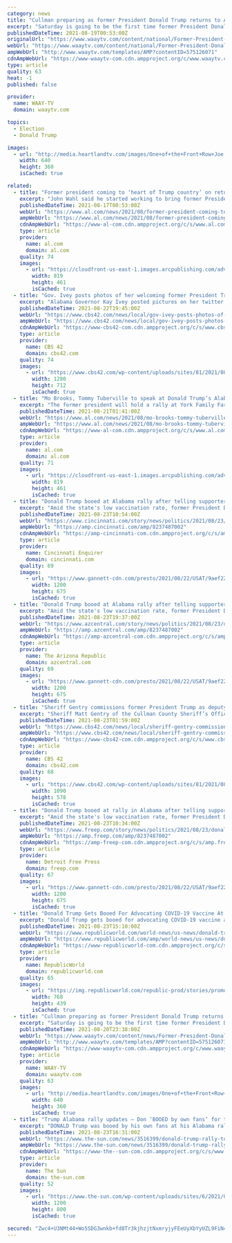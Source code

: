 ```yaml
---
category: news
title: "Cullman preparing as former President Donald Trump returns to Alabama for first time since 2017"
excerpt: "Saturday is going to be the first time former President Donald Trump is back in Alabama since 2017. There's a Trump Rally going on this weekend in Cullman and it's expected to bring out thousands of people."
publishedDateTime: 2021-08-19T00:53:00Z
originalUrl: "https://www.waaytv.com/content/national/Former-President-Donald-Trump-returns-to-Alabama-for-the-first-time-since-2017-575126071.html"
webUrl: "https://www.waaytv.com/content/national/Former-President-Donald-Trump-returns-to-Alabama-for-the-first-time-since-2017-575126071.html"
ampWebUrl: "http://www.waaytv.com/templates/AMP?contentID=575126071"
cdnAmpWebUrl: "https://www-waaytv-com.cdn.ampproject.org/c/www.waaytv.com/templates/AMP?contentID=575126071"
type: article
quality: 63
heat: -1
published: false

provider:
  name: WAAY-TV
  domain: waaytv.com

topics:
  - Election
  - Donald Trump

images:
  - url: "http://media.heartlandtv.com/images/One+of+the+Front+Row+Joe's+for+the+Cullman+Trump+Rally.jpg"
    width: 640
    height: 360
    isCached: true

related:
  - title: "Former president coming to ‘heart of Trump country’ on return to Alabama"
    excerpt: "John Wahl said he started working to bring former President Donald Trump back to Alabama right after the state Republican Party picked him as chairman in February. Earlier efforts fell through, including a planned rally July 3 at the U."
    publishedDateTime: 2021-08-17T00:53:00Z
    webUrl: "https://www.al.com/news/2021/08/former-president-coming-to-heart-of-trump-country-on-return-to-alabama.html"
    ampWebUrl: "https://www.al.com/news/2021/08/former-president-coming-to-heart-of-trump-country-on-return-to-alabama.html?outputType=amp"
    cdnAmpWebUrl: "https://www-al-com.cdn.ampproject.org/c/s/www.al.com/news/2021/08/former-president-coming-to-heart-of-trump-country-on-return-to-alabama.html?outputType=amp"
    type: article
    provider:
      name: al.com
      domain: al.com
    quality: 74
    images:
      - url: "https://cloudfront-us-east-1.images.arcpublishing.com/advancelocal/CG36TSTRSZB4ZN7NW5OAVVCW7A.jpg"
        width: 819
        height: 461
        isCached: true
  - title: "Gov. Ivey posts photos of her welcoming former President Trump to Alabama"
    excerpt: "Alabama Governor Kay Ivey posted pictures on her twitter account showing her welcome former President Donald Trump to Alabama before his rally in Cullman. In the post,"
    publishedDateTime: 2021-08-22T19:45:00Z
    webUrl: "https://www.cbs42.com/news/local/gov-ivey-posts-photos-of-her-welcoming-former-president-trump-to-alabama/"
    ampWebUrl: "https://www.cbs42.com/news/local/gov-ivey-posts-photos-of-her-welcoming-former-president-trump-to-alabama/amp/"
    cdnAmpWebUrl: "https://www-cbs42-com.cdn.ampproject.org/c/s/www.cbs42.com/news/local/gov-ivey-posts-photos-of-her-welcoming-former-president-trump-to-alabama/amp/"
    type: article
    provider:
      name: CBS 42
      domain: cbs42.com
    quality: 74
    images:
      - url: "https://www.cbs42.com/wp-content/uploads/sites/81/2021/08/Ivey-greets-Trump.jpg?w=1280"
        width: 1280
        height: 712
        isCached: true
  - title: "Mo Brooks, Tommy Tuberville to speak at Donald Trump’s Alabama rally in Cullman"
    excerpt: "The former president will hold a rally at York Family Farms six years to the day after his first big campaign rally in Mobile."
    publishedDateTime: 2021-08-21T01:41:00Z
    webUrl: "https://www.al.com/news/2021/08/mo-brooks-tommy-tuberville-to-speak-at-donald-trumps-alabama-rally-in-cullman.html"
    ampWebUrl: "https://www.al.com/news/2021/08/mo-brooks-tommy-tuberville-to-speak-at-donald-trumps-alabama-rally-in-cullman.html?outputType=amp"
    cdnAmpWebUrl: "https://www-al-com.cdn.ampproject.org/c/s/www.al.com/news/2021/08/mo-brooks-tommy-tuberville-to-speak-at-donald-trumps-alabama-rally-in-cullman.html?outputType=amp"
    type: article
    provider:
      name: al.com
      domain: al.com
    quality: 71
    images:
      - url: "https://cloudfront-us-east-1.images.arcpublishing.com/advancelocal/CG36TSTRSZB4ZN7NW5OAVVCW7A.jpg"
        width: 819
        height: 461
        isCached: true
  - title: "Donald Trump booed at Alabama rally after telling supporters to 'take the vaccines'"
    excerpt: "Amid the state's low vaccination rate, former President Donald Trump told a rally to go get vaccinated against COVID-19, which some booed."
    publishedDateTime: 2021-08-23T10:54:00Z
    webUrl: "https://www.cincinnati.com/story/news/politics/2021/08/23/donald-trump-tells-alabama-rally-covid-19-vaccine-gets-booed/8237487002/"
    ampWebUrl: "https://amp.cincinnati.com/amp/8237487002"
    cdnAmpWebUrl: "https://amp-cincinnati-com.cdn.ampproject.org/c/s/amp.cincinnati.com/amp/8237487002"
    type: article
    provider:
      name: Cincinnati Enquirer
      domain: cincinnati.com
    quality: 69
    images:
      - url: "https://www.gannett-cdn.com/presto/2021/08/22/USAT/9aef22b6-661a-487a-9438-89b679f37137-GTY_1335520712.jpg?auto=webp&crop=3688,2075,x0,y187&format=pjpg&width=1200"
        width: 1200
        height: 675
        isCached: true
  - title: "Donald Trump booed at Alabama rally after telling supporters to 'take the vaccines'"
    excerpt: "Amid the state's low vaccination rate, former President Donald Trump told a rally to go get vaccinated against COVID-19, which some booed."
    publishedDateTime: 2021-08-23T19:37:00Z
    webUrl: "https://www.azcentral.com/story/news/politics/2021/08/23/donald-trump-tells-alabama-rally-covid-19-vaccine-gets-booed/8237487002/"
    ampWebUrl: "https://amp.azcentral.com/amp/8237487002"
    cdnAmpWebUrl: "https://amp-azcentral-com.cdn.ampproject.org/c/s/amp.azcentral.com/amp/8237487002"
    type: article
    provider:
      name: The Arizona Republic
      domain: azcentral.com
    quality: 69
    images:
      - url: "https://www.gannett-cdn.com/presto/2021/08/22/USAT/9aef22b6-661a-487a-9438-89b679f37137-GTY_1335520712.jpg?auto=webp&crop=3688,2075,x0,y187&format=pjpg&width=1200"
        width: 1200
        height: 675
        isCached: true
  - title: "Sheriff Gentry commissions former President Trump as deputy sheriff in Cullman County"
    excerpt: "Sheriff Matt Gentry of the Cullman County Sheriff’s Office presented former President Donald Trump with a plaque that commissioned him as a deputy sheriff"
    publishedDateTime: 2021-08-23T01:59:00Z
    webUrl: "https://www.cbs42.com/news/local/sheriff-gentry-commissions-former-president-trump-as-deputy-sheriff-in-cullman-county/"
    ampWebUrl: "https://www.cbs42.com/news/local/sheriff-gentry-commissions-former-president-trump-as-deputy-sheriff-in-cullman-county/amp/"
    cdnAmpWebUrl: "https://www-cbs42-com.cdn.ampproject.org/c/s/www.cbs42.com/news/local/sheriff-gentry-commissions-former-president-trump-as-deputy-sheriff-in-cullman-county/amp/"
    type: article
    provider:
      name: CBS 42
      domain: cbs42.com
    quality: 68
    images:
      - url: "https://www.cbs42.com/wp-content/uploads/sites/81/2021/08/Trump-Cullman-Sheriff.png?w=1280"
        width: 1090
        height: 578
        isCached: true
  - title: "Donald Trump booed at rally in Alabama after telling supporters to 'take the vaccines'"
    excerpt: "Amid the state's low vaccination rate, former President Donald Trump told a rally to go get vaccinated against COVID-19, which some booed."
    publishedDateTime: 2021-08-23T10:34:00Z
    webUrl: "https://www.freep.com/story/news/politics/2021/08/23/donald-trump-tells-alabama-rally-covid-19-vaccine-gets-booed/8237487002/"
    ampWebUrl: "https://amp.freep.com/amp/8237487002"
    cdnAmpWebUrl: "https://amp-freep-com.cdn.ampproject.org/c/s/amp.freep.com/amp/8237487002"
    type: article
    provider:
      name: Detroit Free Press
      domain: freep.com
    quality: 67
    images:
      - url: "https://www.gannett-cdn.com/presto/2021/08/22/USAT/9aef22b6-661a-487a-9438-89b679f37137-GTY_1335520712.jpg?auto=webp&crop=3688,2075,x0,y187&format=pjpg&width=1200"
        width: 1200
        height: 675
        isCached: true
  - title: "Donald Trump Gets Booed For Advocating COVID-19 Vaccine At 'Save America' Rally In Alabama"
    excerpt: "Donald Trump gets booed for advocating COVID-19 vaccine at the 'Save America' rally in Alabama, he said the vaccine is good and I recommend everyone to take it."
    publishedDateTime: 2021-08-23T15:10:00Z
    webUrl: "https://www.republicworld.com/world-news/us-news/donald-trump-gets-booed-for-advocating-covid-19-vaccine-at-save-america-rally-in-alabama.html"
    ampWebUrl: "https://www.republicworld.com/amp/world-news/us-news/donald-trump-gets-booed-for-advocating-covid-19-vaccine-at-save-america-rally-in-alabama.html"
    cdnAmpWebUrl: "https://www-republicworld-com.cdn.ampproject.org/c/s/www.republicworld.com/amp/world-news/us-news/donald-trump-gets-booed-for-advocating-covid-19-vaccine-at-save-america-rally-in-alabama.html"
    type: article
    provider:
      name: RepublicWorld
      domain: republicworld.com
    quality: 65
    images:
      - url: "https://img.republicworld.com/republic-prod/stories/promolarge/xhdpi/khkqnijncl9jjr6i_1629729085.jpeg"
        width: 768
        height: 439
        isCached: true
  - title: "Cullman preparing as former President Donald Trump returns to Alabama for first time since 2017"
    excerpt: "Saturday is going to be the first time former President Donald Trump is back in Alabama since 2017. There's a Trump Rally going on this weekend in Cullman and it's expected to bring out thousands of people."
    publishedDateTime: 2021-08-20T23:38:00Z
    webUrl: "https://www.waaytv.com/content/news/Former-President-Donald-Trump-returns-to-Alabama-for-the-first-time-since-2017-575126071.html"
    ampWebUrl: "http://www.waaytv.com/templates/AMP?contentID=575126071"
    cdnAmpWebUrl: "https://www-waaytv-com.cdn.ampproject.org/c/www.waaytv.com/templates/AMP?contentID=575126071"
    type: article
    provider:
      name: WAAY-TV
      domain: waaytv.com
    quality: 63
    images:
      - url: "http://media.heartlandtv.com/images/One+of+the+Front+Row+Joe's+for+the+Cullman+Trump+Rally.jpg"
        width: 640
        height: 360
        isCached: true
  - title: "Trump Alabama rally updates – Don ‘BOOED by own fans’ for telling them to get vaccinated after bashing ‘woke’ culture"
    excerpt: "DONALD Trump was booed by his own fans at his Alabama rally on Saturday for telling them to get vaccinated after slamming “woke” culture. Former President Trump’s rally was held"
    publishedDateTime: 2021-08-23T16:31:00Z
    webUrl: "https://www.the-sun.com/news/3516399/donald-trump-rally-tonight-alabama-what-time-live-stream/"
    ampWebUrl: "https://www.the-sun.com/news/3516399/donald-trump-rally-tonight-alabama-what-time-live-stream/amp/"
    cdnAmpWebUrl: "https://www-the--sun-com.cdn.ampproject.org/c/s/www.the-sun.com/news/3516399/donald-trump-rally-tonight-alabama-what-time-live-stream/amp/"
    type: article
    provider:
      name: The Sun
      domain: the-sun.com
    quality: 52
    images:
      - url: "https://www.the-sun.com/wp-content/uploads/sites/6/2021/08/BB-TRUMP-ALABAMA-COMP.jpg?strip=all&quality=100&w=1200&h=800&crop=1"
        width: 1200
        height: 800
        isCached: true

secured: "Zwc4+U3NMt44+Wo5SDG3wnkb+fd8Tr3kjhzjtNxmryjyFEeUyXbYyUZL9FiN4k814C8W5IUJHIVUKLsUYa1r6F27JYhcUiA28K5JgLpTf9Q9Zo3lqsEY97XEK+0mf3BKeAT8LLMRHK9R9/S1GzUsL87DRwRnTZDUMaHpZCbQVcElDQbszizo9cLy16j25+knkfuDKbeBzGO9M3CZX9AXtgcSSMxESWBeQ0gq5c9pgpTyd4OPhlwCRT6sj+8K2K+DFYoEhJ6nyDIZZXsHk7fRlPkhZiUd01cT7UpaI656JaYaxRtnTVHn4TQzY4jAMGW8djaVwWmpMGikbPZxc24riCDMVBBIDo2WK+7s5jatvCE=;bK0bl7h5AI38AWXrP4rVbA=="
---
```


